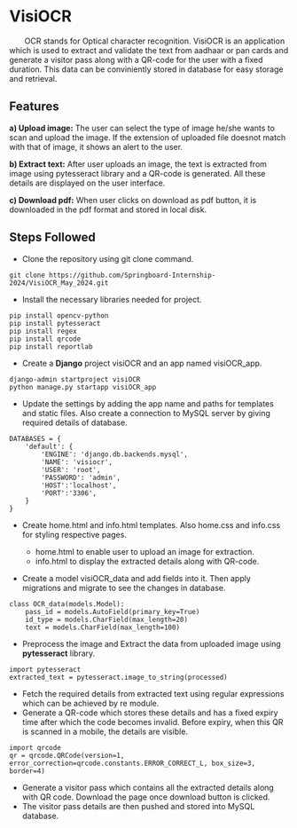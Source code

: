 # VisiOCR
  &nbsp;&nbsp;&nbsp;&nbsp;&nbsp; &nbsp;OCR stands for Optical character recognition. VisiOCR is an application which is used to extract and validate the text from aadhaar or pan cards and generate a visitor pass along with a QR-code for the user with a fixed duration. This data can be conviniently stored in database for easy storage and retrieval.

## Features
<b>a) Upload image:</b> The user can select the type of image he/she wants to scan and upload the image. If the extension of uploaded file doesnot match with that of image, it shows an alert to the user.<br>

<b>b) Extract text:</b> After user uploads an image, the text is extracted from image using pytesseract library and a QR-code is generated. All these details are displayed on the user interface.

<b>c) Download pdf:</b> When user clicks on download as pdf button, it is downloaded in the pdf format and stored in local disk.

## Steps Followed
* Clone the repository using git clone command.
```
git clone https://github.com/Springboard-Internship-2024/VisiOCR_May_2024.git
```
* Install the necessary libraries needed for project.
```
pip install opencv-python
pip install pytesseract
pip install regex
pip install qrcode
pip install reportlab
```
* Create a <b>Django</b> project visiOCR and an app named visiOCR_app.
```
django-admin startproject visiOCR
python manage.py startapp visiOCR_app
```
* Update the settings by adding the app name and paths for templates and static files. Also create a connection to MySQL server by giving required details of database.
```
DATABASES = {
    'default': {
        'ENGINE': 'django.db.backends.mysql',
        'NAME': 'visiocr',
        'USER': 'root',
        'PASSWORD': 'admin',
        'HOST':'localhost',
        'PORT':'3306',
    }
}
```
* Create home.html and info.html templates. Also home.css and info.css for styling respective pages.
  - home.html to enable user to upload an image for extraction.
  - info.html to display the extracted details along with QR-code.
 
* Create a model visiOCR_data and add fields into it. Then apply migrations and migrate to see the changes in database.
```
class OCR_data(models.Model):
    pass_id = models.AutoField(primary_key=True)
    id_type = models.CharField(max_length=20)
    text = models.CharField(max_length=100)
```
    
* Preprocess the image and Extract the data from uploaded image using <b>pytesseract</b> library.
```
import pytesseract
extracted_text = pytesseract.image_to_string(processed)
```
* Fetch the required details from extracted text using regular expressions which can be achieved by re module.
* Generate a QR-code which stores these details and has a fixed expiry time after which the code becomes invalid. Before expiry, when this QR is scanned in a mobile, the details are visible.
```
import qrcode
qr = qrcode.QRCode(version=1, error_correction=qrcode.constants.ERROR_CORRECT_L, box_size=3, border=4)
```
* Generate a visitor pass which contains all the extracted details along with QR code. Download the page once download button is clicked.
* The visitor pass details are then pushed and stored into MySQL database.
